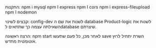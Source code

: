התקנות: 
npm i mysql
npm I express
npm I cors
npm i express-fileupload
npm I nodemon

קבצים לשינוי:
config-dev  לשנות את שם ה database
Product-logic  לשנות את השאילתה עצמה כך שתתאים לdatabase שיצרתם. 

הרצה ראשונה:
npm start
לאחר מכן, כל פעם שתעשו save השרת יתחיל לרוץ אוטומטית מחדש.
